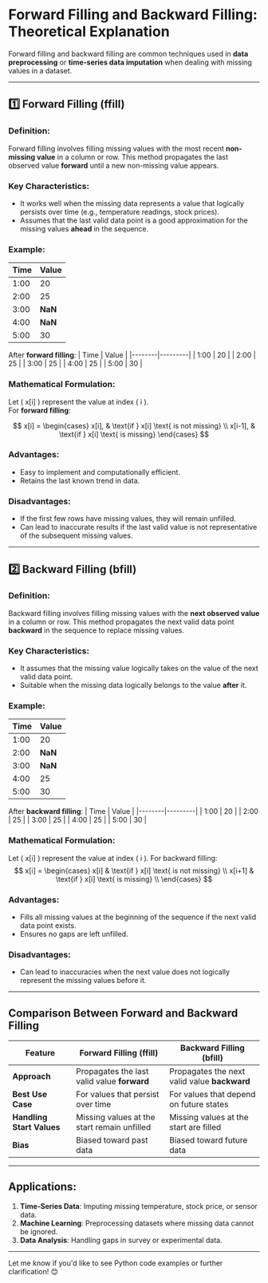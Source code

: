 # Forward Filling and Backward Filling: Theoretical Explanation

Forward filling and backward filling are common techniques used in **data preprocessing** or **time-series data imputation** when dealing with missing values in a dataset.

---

## 1️⃣ Forward Filling (ffill)

### **Definition**:
Forward filling involves filling missing values with the most recent **non-missing value** in a column or row. This method propagates the last observed value **forward** until a new non-missing value appears.

### **Key Characteristics**:
- It works well when the missing data represents a value that logically persists over time (e.g., temperature readings, stock prices).
- Assumes that the last valid data point is a good approximation for the missing values **ahead** in the sequence.

### **Example**:
| Time   | Value   |
|--------|---------|
| 1:00   | 20      |
| 2:00   | 25      |
| 3:00   | **NaN** |
| 4:00   | **NaN** |
| 5:00   | 30      |

After **forward filling**:
| Time   | Value   |
|--------|---------|
| 1:00   | 20      |
| 2:00   | 25      |
| 3:00   | 25      |
| 4:00   | 25      |
| 5:00   | 30      |

### **Mathematical Formulation**:
Let \( x[i] \) represent the value at index \( i \).  
For **forward filling**:

$$
x[i] =
\begin{cases}
x[i], & \text{if } x[i] \text{ is not missing} \\
x[i-1], & \text{if } x[i] \text{ is missing}
\end{cases}
$$



### **Advantages**:
- Easy to implement and computationally efficient.
- Retains the last known trend in data.

### **Disadvantages**:
- If the first few rows have missing values, they will remain unfilled.
- Can lead to inaccurate results if the last valid value is not representative of the subsequent missing values.

---

## 2️⃣ Backward Filling (bfill)

### **Definition**:
Backward filling involves filling missing values with the **next observed value** in a column or row. This method propagates the next valid data point **backward** in the sequence to replace missing values.

### **Key Characteristics**:
- It assumes that the missing value logically takes on the value of the next valid data point.
- Suitable when the missing data logically belongs to the value **after** it.

### **Example**:
| Time   | Value   |
|--------|---------|
| 1:00   | 20      |
| 2:00   | **NaN** |
| 3:00   | **NaN** |
| 4:00   | 25      |
| 5:00   | 30      |

After **backward filling**:
| Time   | Value   |
|--------|---------|
| 1:00   | 20      |
| 2:00   | 25      |
| 3:00   | 25      |
| 4:00   | 25      |
| 5:00   | 30      |

### **Mathematical Formulation**:
Let \( x[i] \) represent the value at index \( i \). For backward filling:
$$
x[i] = \begin{cases} 
x[i] & \text{if } x[i] \text{ is not missing} \\
x[i+1] & \text{if } x[i] \text{ is missing} \\
\end{cases}
$$

### **Advantages**:
- Fills all missing values at the beginning of the sequence if the next valid data point exists.
- Ensures no gaps are left unfilled.

### **Disadvantages**:
- Can lead to inaccuracies when the next value does not logically represent the missing values before it.

---

## **Comparison Between Forward and Backward Filling**

| Feature                   | Forward Filling (ffill)                      | Backward Filling (bfill)                  |
|---------------------------|----------------------------------------------|-------------------------------------------|
| **Approach**              | Propagates the last valid value **forward** | Propagates the next valid value **backward** |
| **Best Use Case**         | For values that persist over time           | For values that depend on future states   |
| **Handling Start Values** | Missing values at the start remain unfilled | Missing values at the start are filled   |
| **Bias**                  | Biased toward past data                     | Biased toward future data                 |

---

## **Applications**:
1. **Time-Series Data**: Imputing missing temperature, stock price, or sensor data.
2. **Machine Learning**: Preprocessing datasets where missing data cannot be ignored.
3. **Data Analysis**: Handling gaps in survey or experimental data.

---

Let me know if you'd like to see Python code examples or further clarification! 😊
